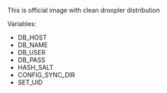 This is official image with clean droopler distribution

Variables:
 - DB_HOST
 - DB_NAME
 - DB_USER
 - DB_PASS
 - HASH_SALT
 - CONFIG_SYNC_DIR
 - SET_UID
